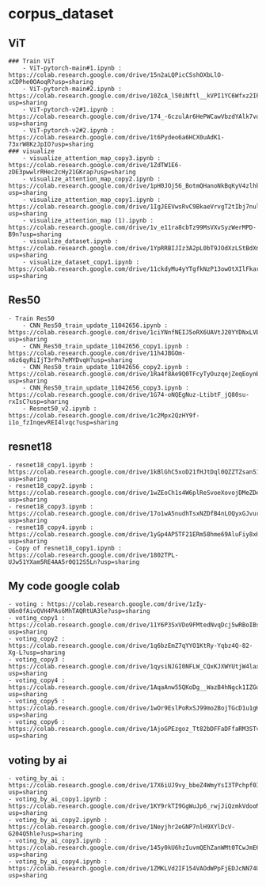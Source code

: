 # corpus_dataset

## ViT
	### Train ViT
		- ViT-pytorch-main#1.ipynb : https://colab.research.google.com/drive/15n2aLQPicCSshOXbLlO-xCDPhe0OAoqR?usp=sharing
		- ViT-pytorch-main#2.ipynb : https://colab.research.google.com/drive/10ZcA_l50iNftl__kVPI1YC6Wfxz2IPR9?usp=sharing
		- ViT-pytorch-v2#1.ipynb : https://colab.research.google.com/drive/174_-6czulAr6HePWCawVbzdYAlk7vqGs?usp=sharing
		- ViT-pytorch-v2#2.ipynb : https://colab.research.google.com/drive/1t6Pydeo6a6HCX0uAdK1-73xrW8KzJpIO?usp=sharing
	### visualize
		- visualize_attention_map_copy3.ipynb : https://colab.research.google.com/drive/1ZdTW1E6-zDE3pwwlrRHec2cHy21GKrap?usp=sharing
		- visualize_attention_map_copy2.ipynb : https://colab.research.google.com/drive/1pH0JOj56_BotmQHanoNkBqKyV4zlhkmE?usp=sharing
		- visualize_attention_map_copy1.ipynb : https://colab.research.google.com/drive/1IgJEEVwsRvC9BkaeVrvgT2tIbj7nulDt?usp=sharing
		- visualize_attention_map (1).ipynb : https://colab.research.google.com/drive/1v_e11ra8cbTz99MsVXvSyzWerMPD-B9n?usp=sharing
		- visualize_dataset.ipynb : https://colab.research.google.com/drive/1YpRRBIJIz3A2pL0bT9JOdXzLStBdXnLj?usp=sharing
		- visualize_dataset_copy1.ipynb : https://colab.research.google.com/drive/11ckdyMu4yYTgfkNzP13owOtXIlFkaryl?usp=sharing

## Res50
	- Train Res50
		- CNN_Res50_train_update_11042656.ipynb : https://colab.research.google.com/drive/1ciYNnfNEIJ5oRX6UAVtJ20YYDNxLVBmb?usp=sharing
		- CNN_Res50_train_update_11042656_copy1.ipynb : https://colab.research.google.com/drive/11h4JBGOm-n6z6qyRiIjT3rPn7eMYDvqH?usp=sharing
		- CNN_Res50_train_update_11042656_copy2.ipynb : https://colab.research.google.com/drive/1Ra4f8Ae9Q0TFcyTyOuzqejZeqEoynBp2?usp=sharing
		- CNN_Res50_train_update_11042656_copy3.ipynb : https://colab.research.google.com/drive/1G74-oNQEgNuz-LtibtF_jQ80su-rxIsC?usp=sharing
		- Resnet50_v2.ipynb : https://colab.research.google.com/drive/1c2Mpx2QzHY9f-i1o_fzInqevREI4lvqc?usp=sharing
	
## resnet18
	- resnet18_copy1.ipynb : https://colab.research.google.com/drive/1kBlGhC5xoD21fHJtDql0QZZTZsan51ei?usp=sharing
	- resnet18_copy2.ipynb : https://colab.research.google.com/drive/1wZEoCh1s4W6plReSvoeXovojDMeZDepk?usp=sharing
	- resnet18_copy3.ipynb : https://colab.research.google.com/drive/17o1wA5nudhTsxNZDfB4nLOQyxGJvurmt?usp=sharing
	- resnet18_copy4.ipynb : https://colab.research.google.com/drive/1yGp4AP5TF21ERm58hme69AluFiy8xH4u?usp=sharing
	- Copy of resnet18_copy1.ipynb : https://colab.research.google.com/drive/1802TPL-UJw51YXam5RE4AA5r0Q12S5Ln?usp=sharing

## My code google colab
	- voting : https://colab.research.google.com/drive/1zIy-U6n0fAivQVH4PAs6MhTAQRtUA3le?usp=sharing
	- voting_copy1 : https://colab.research.google.com/drive/11Y6P3SxVDo9FMtedNvqDcj5wRBoIBsrO?usp=sharing
	- voting_copy2 : https://colab.research.google.com/drive/1q6bzEmZ7qYYO1KtRy-Yqbz4Q-82-Xg-L?usp=sharing
	- voting_copy3 : https://colab.research.google.com/drive/1qysiNJGI0NFLW_CQxKJXWYUtjW4laxUE?usp=sharing
	- voting_copy4 : https://colab.research.google.com/drive/1AqaAnw55QKoDg__WazB4hNgck1IZGdfh?usp=sharing
	- voting_copy5 : https://colab.research.google.com/drive/1wOr9EslPoRxSJ99mo2BojTGcD1u1gKHP?usp=sharing
	- voting_copy6 : https://colab.research.google.com/drive/1AjoGPEzgoz_Tt82bDFFaDFfaRM3STv8K?usp=sharing

## voting by ai
	- voting_by_ai : https://colab.research.google.com/drive/17X6iUJ9vy_bbeZ4WmyYsI3TPchpf0Izu?usp=sharing
	- voting_by_ai_copy1.ipynb : https://colab.research.google.com/drive/1KY9rkTI9GgWuJp6_rwjJiQzmkVdooNFr?usp=sharing
	- voting_by_ai_copy2.ipynb : https://colab.research.google.com/drive/1Neyjhr2eGNP7nlH9XYlDcV-G204Q5hle?usp=sharing
	- voting_by_ai_copy3.ipynb : https://colab.research.google.com/drive/145y0kU6hzIuvmQEhZanWMt0TCwJmE66K?usp=sharing
	- voting_by_ai_copy4.ipynb : https://colab.research.google.com/drive/1ZMKLVd2IF154VAOdWPpFjEDJcNN74UlZ?usp=sharing
	
	